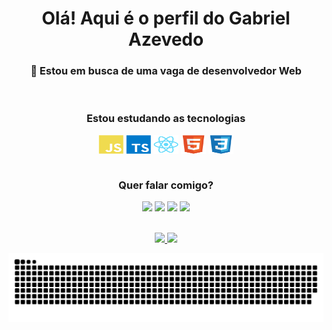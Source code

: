 
<div align="center" > <h1>Olá! Aqui é o perfil do Gabriel Azevedo </h1> </div>

<h3 align="center" >🔭 Estou em busca de uma vaga de desenvolvedor Web </h3>
<br>


  <h3 align="center" > Estou estudando as tecnologias</h3>
<div align="center">
  <img align="center" alt="gabazevdo-Js" height="30" width="40" src="https://raw.githubusercontent.com/devicons/devicon/master/icons/javascript/javascript-plain.svg">
  <img align="center" alt="gabazevdo-Ts" height="30" width="40" src="https://raw.githubusercontent.com/devicons/devicon/master/icons/typescript/typescript-plain.svg">
  <img align="center" alt="gabazevdo-React" height="30" width="40" src="https://raw.githubusercontent.com/devicons/devicon/master/icons/react/react-original.svg">
  <img align="center" alt="gabazevdo-HTML" height="30" width="40" src="https://raw.githubusercontent.com/devicons/devicon/master/icons/html5/html5-original.svg">
  <img align="center" alt="gabazevdo-CSS" height="30" width="40" src="https://raw.githubusercontent.com/devicons/devicon/master/icons/css3/css3-original.svg">
  
</div>
 <div align="center">
  <br>
<h3>Quer falar comigo? </h3> 
    <div>
      
  <a href="https://instagram.com/gabazevdo" target="_blank"><img src="https://img.shields.io/badge/-Instagram-%23E4405F?style=for-the-badge&logo=instagram&logoColor=white" target="_blank"></a>
  <a href = "https://wa.me/5511992359072"><img src="https://img.shields.io/badge/WhatsApp-25D366?style=for-the-badge&logo=whatsapp&logoColor=white" target="_blank"></a>
      <a href = "mailto:gbldja@gmail.com"><img src="https://img.shields.io/badge/Gmail-D14836?style=for-the-badge&logo=gmail&logoColor=white" target="_blank"></a>
  <a href="https://www.linkedin.com/in/gabazevdo" target="_blank"><img src="https://img.shields.io/badge/-LinkedIn-%230077B5?style=for-the-badge&logo=linkedin&logoColor=white" target="_blank"></a> 
    

  </div>
<br>

  <a href="https://github.com/gabazevdo">
  <img height="180em" src="https://github-readme-stats.vercel.app/api?username=gabazevdo&show_icons=true&theme=dracula&include_all_commits=true&count_private=true"/>
  <img height="180em" src="https://github-readme-stats.vercel.app/api/top-langs/?username=gabazevdo&layout=compact&langs_count=7&theme=dracula"/>
</div>

  ![Snake animation](https://github.com/gabazevdo/gabazevdo/blob/output/github-contribution-grid-snake.svg)


  
  




